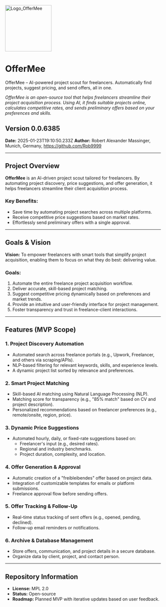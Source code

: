 
<img src="https://github.com/user-attachments/assets/b6615724-493a-406a-b4db-a7f6ca373938" alt="Logo_OfferMee" width="150px" />

# OfferMee
OfferMee – AI-powered project scout for freelancers. Automatically find projects, suggest pricing, and send offers, all in one.

*OfferMee is an open-source tool that helps freelancers streamline their project acquisition process. Using AI, it finds suitable projects online, calculates competitive rates, and sends preliminary offers based on your preferences and skills.*


## Version 0.0.6385
**Date:** 2025-01-23T19:10:50.233Z
**Author:** Robert Alexander Massinger, Munich, Germany, https://github.com/Rob9999

---

## **Project Overview**
**OfferMee** is an AI-driven project scout tailored for freelancers. By automating project discovery, price suggestions, and offer generation, it helps freelancers streamline their client acquisition process.

### **Key Benefits:**
- Save time by automating project searches across multiple platforms.
- Receive competitive price suggestions based on market rates.
- Effortlessly send preliminary offers with a single approval.

---

## **Goals & Vision**
**Vision:** To empower freelancers with smart tools that simplify project acquisition, enabling them to focus on what they do best: delivering value.

### **Goals:**
1. Automate the entire freelance project acquisition workflow.
2. Deliver accurate, skill-based project matching.
3. Suggest competitive pricing dynamically based on preferences and market trends.
4. Provide an intuitive and user-friendly interface for project management.
5. Foster transparency and trust in freelance-client interactions.

---

## **Features (MVP Scope)**

### **1. Project Discovery Automation**
- Automated search across freelance portals (e.g., Upwork, Freelancer, and others via scraping/APIs).
- NLP-based filtering for relevant keywords, skills, and experience levels.
- A dynamic project list sorted by relevance and preferences.

### **2. Smart Project Matching**
- Skill-based AI matching using Natural Language Processing (NLP).
- Matching score for transparency (e.g., "85% match" based on CV and project description).
- Personalized recommendations based on freelancer preferences (e.g., remote/onsite, region, price).

### **3. Dynamic Price Suggestions**
- Automated hourly, daily, or fixed-rate suggestions based on:
   - Freelancer's input (e.g., desired rates).
   - Regional and industry benchmarks.
   - Project duration, complexity, and location.

### **4. Offer Generation & Approval**
- Automatic creation of a "freibleibendes" offer based on project data.
- Integration of customizable templates for emails or platform submissions.
- Freelance approval flow before sending offers.

### **5. Offer Tracking & Follow-Up**
- Real-time status tracking of sent offers (e.g., opened, pending, declined).
- Follow-up email reminders or notifications.

### **6. Archive & Database Management**
- Store offers, communication, and project details in a secure database.
- Organize data by client, project, and contact person.

---

## **Repository Information**
- **License:** MPL 2.0
- **Status:** Open-source
- **Roadmap:** Planned MVP with iterative updates based on user feedback.

